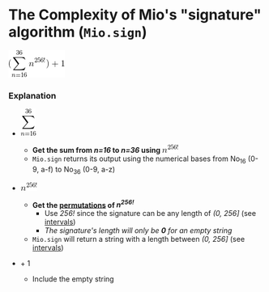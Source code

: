 # The Complexity of Mio's "signature" algorithm (`Mio.sign`)

![Complexity of Mio.sign](img/a.png "Complexity of Mio.sign")

### Explanation

- ![Sum of n=16, to n=36](img/b.png "Sum of n=16, to n=36")
  - __Get the sum from *n=16* to *n=36* using ![n^256!](img/c.png "n^256!")__
  - `Mio.sign` returns its output using the numerical bases from No<sub>16</sub> (0-9, a-f) to No<sub>36</sub> (0-9, a-z)

- ![n^256!](img/c.png "n^256!")
  - __Get the [permutations](https://en.wikipedia.org/wiki/Permutation) of _n<sup>256!</sup>___
    - Use *256!* since the signature can be any length of *(0, 256]* (see [intervals])
    - _The signature's length will only be **0** for an empty string_
  - `Mio.sign` will return a string with a length between *(0, 256]* (see [intervals])

- \+ 1
  - Include the empty string

[intervals]: https://en.wikipedia.org/wiki/Interval_(mathematics)
